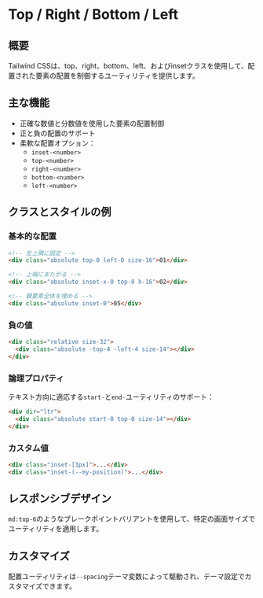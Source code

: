 # Top / Right / Bottom / Left

## 概要

Tailwind CSSは、top、right、bottom、left、およびinsetクラスを使用して、配置された要素の配置を制御するユーティリティを提供します。

## 主な機能

- 正確な数値と分数値を使用した要素の配置制御
- 正と負の配置のサポート
- 柔軟な配置オプション：
  - `inset-<number>`
  - `top-<number>`
  - `right-<number>`
  - `bottom-<number>`
  - `left-<number>`

## クラスとスタイルの例

### 基本的な配置

```html
<!-- 左上隅に固定 -->
<div class="absolute top-0 left-0 size-16">01</div>

<!-- 上端にまたがる -->
<div class="absolute inset-x-0 top-0 h-16">02</div>

<!-- 親要素全体を埋める -->
<div class="absolute inset-0">05</div>
```

### 負の値

```html
<div class="relative size-32">
  <div class="absolute -top-4 -left-4 size-14"></div>
</div>
```

### 論理プロパティ

テキスト方向に適応する`start-`と`end-`ユーティリティのサポート：

```html
<div dir="ltr">
  <div class="absolute start-0 top-0 size-14"></div>
</div>
```

### カスタム値

```html
<div class="inset-[3px]">...</div>
<div class="inset-(--my-position)">...</div>
```

## レスポンシブデザイン

`md:top-6`のようなブレークポイントバリアントを使用して、特定の画面サイズでユーティリティを適用します。

## カスタマイズ

配置ユーティリティは`--spacing`テーマ変数によって駆動され、テーマ設定でカスタマイズできます。
